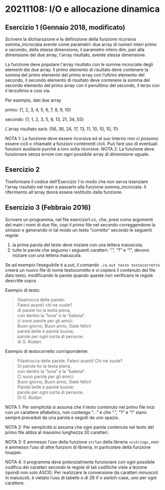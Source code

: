 # 20211108: I/O e allocazione dinamica

## Esercizio 1 (Gennaio 2018, modificato)

Scrivere la dichiarazione e la definizione della funzione ricorsiva somma_incrociata
avente come parametri:
due array di numeri interi primo e secondo, della stessa dimensione;
il parametro intero dim, pari alla dimensione dei due array;
l'array risultato, avente stessa dimensione.

La funzione deve popolare l'array risultato con le somme incrociate degli elementi dei due array. Il primo elemento di risultato deve contenere la somma del primo elemento del primo array con l’ultimo elemento del secondo, il secondo elemento di risultato deve contenere la somma del secondo elemento del primo array con il penultimo del secondo,
il terzo con il terzultimo e così via.

Per esempio, dati due array

primo: {1, 2, 3, 4, 5, 6, 7, 8, 9, 10}

secondo: {1, 1, 2, 3, 5, 8, 13, 21, 34, 55}

L'array risultato sarà: {56, 36, 24, 17, 13, 11, 10, 10, 10, 11}

NOTA 1: La funzione deve essere ricorsiva ed al suo interno non ci possono essere cicli o
chiamate a funzioni contenenti cicli. Può fare uso di eventuali funzioni ausiliarie purchè a
loro volta ricorsive.
NOTA 2: La funzione deve funzionare senza errore con ogni possibile array di dimensione
uguale.

## Esercizio 2

Trasformare il codice dell'Esercizio 1 in modo che non serva istanziare l'array risultato
nel main e passarlo alla funzione somma_incrociata. Il riferimento all'array
dovrà essere restituito dalla funzione.

## Esercizio 3 (Febbraio 2016)

Scrivere un programma, nel file esercizio1.cc, che, presi come argomenti del main i nomi
di due file, copi il primo file nel secondo correggendone la sintassi e generando in tal modo
un testo “corretto” secondo le seguenti regole:
1. la prima parola del testo deve iniziare con una lettera maiuscola;
2. tutte le parole che seguono i seguenti caratteri: “.”, “?” e “!”, devono iniziare con una
lettera maiuscola.

Se ad esempio l’eseguibile è a.out, il comando `./a.out testo testocorretto`
creerà un nuovo file di nome testocorretto e vi copierà il contenuto del file dato testo,
modificando le parole quando queste non verificano le regole descritte sopra.

Esempio di testo:
> filastrocca delle parole:\
> Fatevi avanti! chi ne vuole?\
> di parole ho la testa piena,\
> con dentro la “luna” e la “balena”.\
> ci sono parole per gli amici:\
> Buon giorno, Buon anno, Siate felici!\
> parole belle e parole buone;\
> parole per ogni sorta di persone.\
> di G. Rodari.

Esempio di testocorretto corrispondente:
> Filastrocca delle parole:
> Fatevi avanti! Chi ne vuole?\
> Di parole ho la testa piena,\
> con dentro la “luna” e la “balena”.\
> Ci sono parole per gli amici:\
> Buon giorno, Buon anno, Siate felici!\
> Parole belle e parole buone;\
> parole per ogni sorta di persone.\
> Di G. Rodari.

NOTA 1: Per semplicità si assuma che il testo contenuto nel primo file inizi con un carattere
alfabetico, non contenga “...” e che “.”, “?” e “!” siano sempre preceduti da una parola e
seguiti da uno spazio.

NOTA 2: Per semplicità si assuma che ogni parola contenuta nel testo del primo file abbia
al massimo lunghezza 30 caratteri.

NOTA 3: E ammesso l’uso della funzione `strlen` della libreria `<cstring>`, non é ammesso
l’uso di altre funzioni di libreria, in particolare della funzione toupper.

NOTA 4: il programma deve potenzialmente funzionare con ogni possibile codifica dei caratteri secondo le regole di tali codifiche viste a lezione (quindi non solo ASCII). Per realizzare
la conversione da caratteri minuscoli in maiuscoli, è vietato l’uso di tabelle o di 26 if o
switch-case, uno per ogni carattere.

